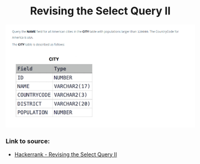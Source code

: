 <h1 align="center">Revising the Select Query II</h1>

![alt text](https://github.com/matthew01lokiet/Github-repos-images/blob/main/Other/SQL/revising_the_select_query_II.png)

### Link to source: 
- <a href="https://www.hackerrank.com/challenges/revising-the-select-query-2/problem">Hackerrank - Revising the Select Query II</a>

